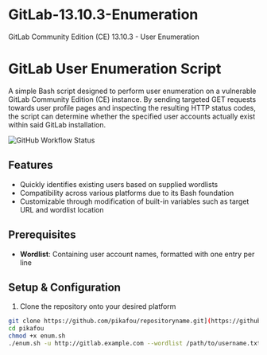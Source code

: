 # GitLab-13.10.3-Enumeration
GitLab Community Edition (CE) 13.10.3 - User Enumeration
# GitLab User Enumeration Script
A simple Bash script designed to perform user enumeration on a vulnerable GitLab Community Edition (CE) instance. By sending targeted GET requests towards user profile pages and inspecting the resulting HTTP status codes, the script can determine whether the specified user accounts actually exist within said GitLab installation.

![GitHub Workflow Status](https://img.shields.io/github/workflows/build/yourusername/repositoryname/main?label=Build&style=flat-square)

## Features
- Quickly identifies existing users based on supplied wordlists
- Compatibility across various platforms due to its Bash foundation
- Customizable through modification of built-in variables such as target URL and wordlist location

## Prerequisites
* **Wordlist**: Containing user account names, formatted with one entry per line

## Setup & Configuration
1. Clone the repository onto your desired platform
```bash
git clone https://github.com/pikafou/repositoryname.git](https://github.com/pikafou/GitLab-13.10.3-Enumeration.git
cd pikafou
chmod +x enum.sh
./enum.sh -u http://gitlab.example.com --wordlist /path/to/username.txt
